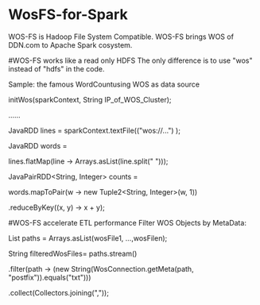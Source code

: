 # WosFS-for-Spark
WOS-FS is Hadoop File System Compatible. WOS-FS brings WOS of DDN.com to Apache Spark cosystem. 


#WOS-FS works like a read only HDFS
The only difference is to use "wos" instead of "hdfs" in the code.

Sample: the famous WordCountusing WOS as data source

initWos(sparkContext, String IP_of_WOS_Cluster);

……

JavaRDD<String> lines = sparkContext.textFile(("wos://...") );

JavaRDD<String> words =

lines.flatMap(line -> Arrays.asList(line.split(" ")));

JavaPairRDD<String, Integer> counts =

words.mapToPair(w -> new Tuple2<String, Integer>(w, 1))

.reduceByKey((x, y) -> x + y);


#WOS-FS accelerate ETL performance
Filter WOS Objects by MetaData:

List<String> paths = Arrays.asList(wosFile1, …,wosFilen);

String filteredWosFiles= paths.stream()

.filter(path -> (new String(WosConnection.getMeta(path, "postfix")).equals("txt")))

.collect(Collectors.joining(","));


